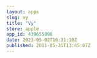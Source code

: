 ```yaml
---
layout: apps
slug: vy
title: "Vy"
store: apple
app_id: 439655098
date: 2023-05-02T16:31:10Z
published: 2011-05-31T13:45:07Z
---
```

